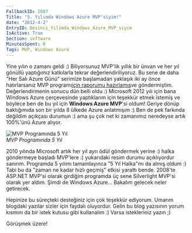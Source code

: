 ```yaml
---
FallbackID: 2807
Title: "5. Yılımda Windows Azure MVP'siyim!"
date: "2012-4-2"
EntryID: Besinci_Yilimda_Windows_Azure_MVP_siyim
IsActive: True
Section: software
MinutesSpent: 0
Tags: MVP, Windows Azure
---
```

Yine yılın o zamanı geldi :) Biliyorsunuz MVP'lik yıllık bir ünvan ve
her yıl gönüllü yaptığımız katkılarla tekrar değerlendiriliyoruz. Bu
sene de daha "Her Salı Azure Günü" serimize başlamadan yaklaşık iki ay
önce hatırlarsanız MVP programı[için raporumu
hazırlamış](http://daron.yondem.com/tr/post/2011_Yili_Ilgi_Alanlarim)ve
göndermiştim. Değerlendirmenin sonucu dün belli oldu :) Microsoft 2012
yılı için bana Windows Azure çerçevesinde yaptıklarım için teşekkür
etmek istemiş ve böylece ben de bu yıl için **Windows Azure MVP**'si
oldum! Geriye dönüp baktığımıda son bir yılda 8 ülkede Azure anlatmışım
:) Ben de pek farkında değildim açıkçası durumun :) ama şu çok net ki
zamanımız neredeyse artık 100%'ünü Azure alıyor.

![MVP Programında 5
Yıl](media/Besinci_Yilimda_Windows_Azure_MVP_siyim/mvp2012.jpg)\
*MVP Programında 5 Yıl*

2010 yılında Microsoft artık her yıl ayrı ödül göndermek yerine :) halka
göndermeye başladı MVP'lere :) yukarıdaki resim durumu açıklıyordur
sanırım. Programda 5 yılımı tamamlayınca "5 Yıl Halka"mı da almış oldum
:) Tabi bu da "zaman ne kadar hızlı geçmiş" etkisi yarattı bende.
2008'te ASP.NET MVP'si olarak girdiğim programda üç sene Silverlight
MVP'si olarak yer aldım. Şimdi de Windows Azure... Bakalım gelecek neler
getirecek.

Hepinize bu süreçteki desteğiniz için çok teşekkür ediyorum. Umarım
blogdaki yazılar sizler için faydalı oluyordur. Gelin bu blog yazısının
yorum kısmını da bir istek kutusu gibi kullanalım :) Varsa istekleriniz
yazın ;)

Görüşmek üzere!


